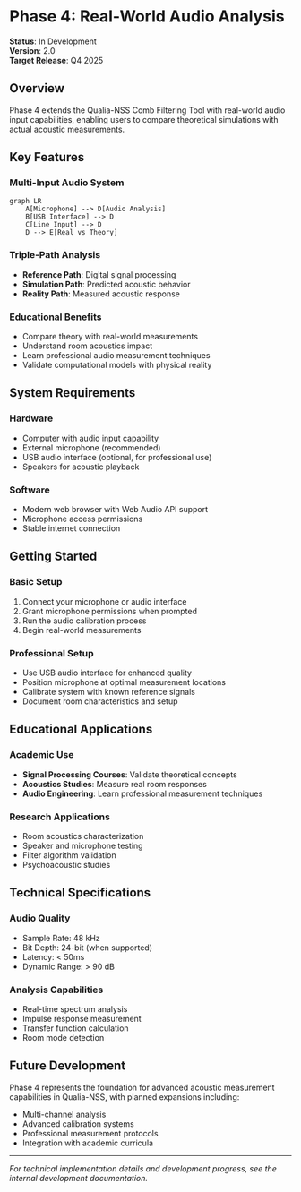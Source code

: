 # Phase 4: Real-World Audio Analysis

**Status**: In Development  
**Version**: 2.0  
**Target Release**: Q4 2025  

## Overview

Phase 4 extends the Qualia-NSS Comb Filtering Tool with real-world audio input capabilities, enabling users to compare theoretical simulations with actual acoustic measurements.

## Key Features

### Multi-Input Audio System
```mermaid
graph LR
    A[Microphone] --> D[Audio Analysis]
    B[USB Interface] --> D
    C[Line Input] --> D
    D --> E[Real vs Theory]
```

### Triple-Path Analysis
- **Reference Path**: Digital signal processing
- **Simulation Path**: Predicted acoustic behavior  
- **Reality Path**: Measured acoustic response

### Educational Benefits
- Compare theory with real-world measurements
- Understand room acoustics impact
- Learn professional audio measurement techniques
- Validate computational models with physical reality

## System Requirements

### Hardware
- Computer with audio input capability
- External microphone (recommended)
- USB audio interface (optional, for professional use)
- Speakers for acoustic playback

### Software
- Modern web browser with Web Audio API support
- Microphone access permissions
- Stable internet connection

## Getting Started

### Basic Setup
1. Connect your microphone or audio interface
2. Grant microphone permissions when prompted
3. Run the audio calibration process
4. Begin real-world measurements

### Professional Setup
- Use USB audio interface for enhanced quality
- Position microphone at optimal measurement locations
- Calibrate system with known reference signals
- Document room characteristics and setup

## Educational Applications

### Academic Use
- **Signal Processing Courses**: Validate theoretical concepts
- **Acoustics Studies**: Measure real room responses  
- **Audio Engineering**: Learn professional measurement techniques

### Research Applications
- Room acoustics characterization
- Speaker and microphone testing
- Filter algorithm validation
- Psychoacoustic studies

## Technical Specifications

### Audio Quality
- Sample Rate: 48 kHz
- Bit Depth: 24-bit (when supported)
- Latency: < 50ms
- Dynamic Range: > 90 dB

### Analysis Capabilities
- Real-time spectrum analysis
- Impulse response measurement
- Transfer function calculation
- Room mode detection

## Future Development

Phase 4 represents the foundation for advanced acoustic measurement capabilities in Qualia-NSS, with planned expansions including:

- Multi-channel analysis
- Advanced calibration systems
- Professional measurement protocols
- Integration with academic curricula

---

*For technical implementation details and development progress, see the internal development documentation.*